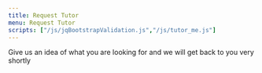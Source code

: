 ```yaml
---
title: Request Tutor
menu: Request Tutor
scripts: ["/js/jqBootstrapValidation.js","/js/tutor_me.js"]
---
```

Give us an idea of what you are looking for and we will get back to you very shortly